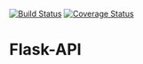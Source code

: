 [![Build Status](https://travis-ci.org/kaguna/Flask-API.svg?branch=ft-test-create-users-using-POST-153630986)](https://travis-ci.org/kaguna/Flask-API)
[![Coverage Status](https://coveralls.io/repos/github/kaguna/Flask-API/badge.svg?branch=ft-test-create-users-using-POST-153630986)](https://coveralls.io/github/kaguna/Flask-API?branch=ft-test-create-users-using-POST-153630986)
# Flask-API
